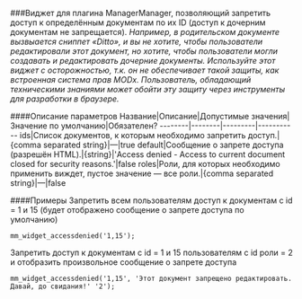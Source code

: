 ###Виджет для плагина ManagerManager, позволяющий запретить доступ к определённым документам по их ID (доступ к дочерним документам не запрещается).
*Например, в родительском документе вызвыается сниппет «Ditto», и вы не хотите, чтобы пользователи редактировали этот документ, но хотите, чтобы пользователи могли создавать и редактировать дочерние документы.
Используйте этот виджет с осторожностью, т.к. он не обеспечивает такой защиты, как встроенная система прав MODx. Пользователь, обладающий техническими знаниями может обойти эту защиту через инструменты для разработки в браузере.*

####Описание параметров
Название|Описание|Допустимые значения|Значение по умолчанию|Обязателен?
--------|--------|---------|-----------
ids|Список документов, к которым необходимо запретить доступ.|{comma separated string}|—|true
default|Сообщение о запрете доступа (разрешён HTML).|{string}|'Access denied - Access to current document closed for security reasons.'|false
roles|Роли, для которых необходимо применить виждет, пустое значение — все роли.|{comma separated string}|—|false

####Примеры
Запретить всем пользователям доступ к документам с id = 1 и 15 (будет отображено сообщение о запрете доступа по умолчанию)
	
	mm_widget_accessdenied('1,15');
Запретить доступ к документам с id = 1 и 15 пользователям с id роли = 2 и отобразить произвольное сообщение о запрете доступа
	
	mm_widget_accessdenied('1,15', 'Этот документ запрещено редактировать. Давай, до свидания!' '2');
